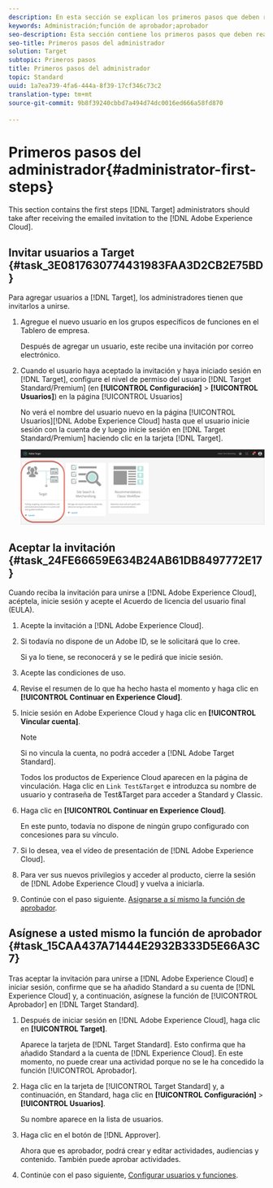 ```yaml
---
description: En esta sección se explican los primeros pasos que deben realizar los administradores de Target tras recibir por correo electrónico la invitación de Adobe Experience Cloud.
keywords: Administración;función de aprobador;aprobador
seo-description: Esta sección contiene los primeros pasos que deben realizar los administradores de Adobe Target tras recibir la invitación por correo electrónico de Adobe Experience Cloud.
seo-title: Primeros pasos del administrador
solution: Target
subtopic: Primeros pasos
title: Primeros pasos del administrador
topic: Standard
uuid: 1a7ea739-4fa6-444a-8f39-17cf346c73c2
translation-type: tm+mt
source-git-commit: 9b8f39240cbbd7a494d74dc0016ed666a58fd870

---
```



# Primeros pasos del administrador{#administrator-first-steps}

This section contains the first steps [!DNL Target] administrators should take after receiving the emailed invitation to the [!DNL Adobe Experience Cloud].

## Invitar usuarios a Target {#task_3E0817630774431983FAA3D2CB2E75BD}

Para agregar usuarios a [!DNL Target], los administradores tienen que invitarlos a unirse.

1. Agregue el nuevo usuario en los grupos específicos de funciones en el Tablero de empresa.

   Después de agregar un usuario, este recibe una invitación por correo electrónico.

1. Cuando el usuario haya aceptado la invitación y haya iniciado sesión en [!DNL Target], configure el nivel de permiso del usuario [!DNL Target Standard/Premium] (en **[!UICONTROL Configuración]** &gt; **[!UICONTROL Usuarios]**) en la página [!UICONTROL Usuarios]

   No verá el nombre del usuario nuevo en la página [!UICONTROL Usuarios][!DNL Adobe Experience Cloud] hasta que el usuario inicie sesión con la cuenta de y luego inicie sesión en [!DNL Target Standard/Premium] haciendo clic en la tarjeta [!DNL Target].

   ![Tarjeta de destino](/help/administrating-target/assets/target_card_new.png)

## Aceptar la invitación {#task_24FE66659E634B24AB61DB8497772E17}

Cuando reciba la invitación para unirse a [!DNL Adobe Experience Cloud], acéptela, inicie sesión y acepte el Acuerdo de licencia del usuario final (EULA).

1. Acepte la invitación a [!DNL Adobe Experience Cloud].
1. Si todavía no dispone de un Adobe ID, se le solicitará que lo cree.

   Si ya lo tiene, se reconocerá y se le pedirá que inicie sesión.
1. Acepte las condiciones de uso.
1. Revise el resumen de lo que ha hecho hasta el momento y haga clic en **[!UICONTROL Continuar en Experience Cloud]**.
1. Inicie sesión en Adobe Experience Cloud y haga clic en **[!UICONTROL Vincular cuenta]**.

   >[!NOTE]
   >
   >Si no vincula la cuenta, no podrá acceder a [!DNL Adobe Target Standard].

   Todos los productos de Experience Cloud aparecen en la página de vinculación. Haga clic en `Link Test&Target` e introduzca su nombre de usuario y contraseña de Test&amp;Target para acceder a Standard y Classic.
1. Haga clic en **[!UICONTROL Continuar en Experience Cloud]**.

   En este punto, todavía no dispone de ningún grupo configurado con concesiones para su vínculo.
1. Si lo desea, vea el vídeo de presentación de [!DNL Adobe Experience Cloud].
1. Para ver sus nuevos privilegios y acceder al producto, cierre la sesión de [!DNL Adobe Experience Cloud] y vuelva a iniciarla.
1. Continúe con el paso siguiente. [Asignarse a sí mismo la función de aprobador](../administrating-target/start-target.md#task_15CAA437A71444E2932B333D5E66A3C7).

## Asígnese a usted mismo la función de aprobador {#task_15CAA437A71444E2932B333D5E66A3C7}

Tras aceptar la invitación para unirse a [!DNL Adobe Experience Cloud] e iniciar sesión, confirme que se ha añadido Standard a su cuenta de [!DNL Experience Cloud] y, a continuación, asígnese la función de [!UICONTROL Aprobador] en [!DNL Target Standard].

1. Después de iniciar sesión en [!DNL Adobe Experience Cloud], haga clic en **[!UICONTROL Target]**.

   Aparece la tarjeta de [!DNL Target Standard]. Esto confirma que ha añadido Standard a la cuenta de [!DNL Experience Cloud]. En este momento, no puede crear una actividad porque no se le ha concedido la función [!UICONTROL Aprobador].
1. Haga clic en la tarjeta de [!UICONTROL Target Standard] y, a continuación, en Standard, haga clic en **[!UICONTROL Configuración]** &gt; **[!UICONTROL Usuarios]**.

   Su nombre aparece en la lista de usuarios.
1. Haga clic en el botón de [!DNL Approver].

   Ahora que es aprobador, podrá crear y editar actividades, audiencias y contenido. También puede aprobar actividades.
1. Continúe con el paso siguiente, [Configurar usuarios y funciones](../administrating-target/c-user-management/c-user-management/user-management.md#concept_501166A5F8FB4964A3AAA15D6095C6BE).
